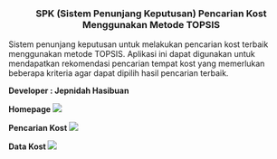 <center>
<h3>SPK (Sistem Penunjang Keputusan) Pencarian Kost Menggunakan Metode TOPSIS</h3>
</center>

Sistem penunjang keputusan untuk melakukan pencarian kost terbaik menggunakan metode TOPSIS. Aplikasi ini dapat digunakan untuk mendapatkan rekomendasi pencarian tempat kost yang memerlukan beberapa kriteria agar dapat dipilih hasil pencarian terbaik. 

<b>Developer : Jepnidah Hasibuan</b>

<b>Homepage</b>
<img src="https://nadhamedia.s3.ap-southeast-1.amazonaws.com/nadha_asset/ss_science_project/spk_topsis_kost_laravel/home.png">

<b>Pencarian Kost<b>
<img src="https://nadhamedia.s3.ap-southeast-1.amazonaws.com/nadha_asset/ss_science_project/spk_topsis_kost_laravel/pencarian_kost.png">

<b>Data Kost</b>
<img src="https://nadhamedia.s3.ap-southeast-1.amazonaws.com/nadha_asset/ss_science_project/spk_topsis_kost_laravel/data_kost.png">
